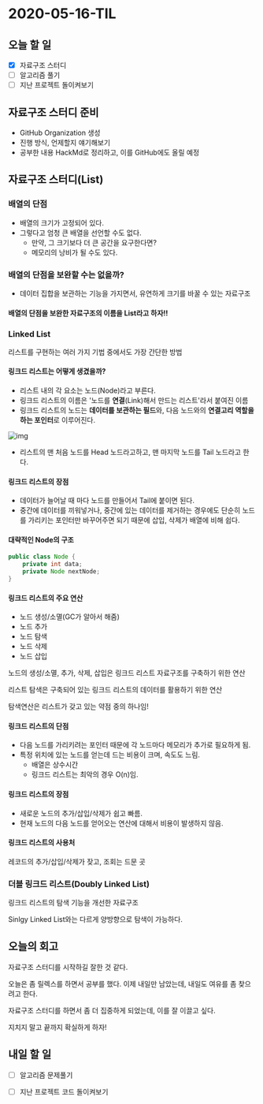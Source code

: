 # 2020-05-16-TIL

## 오늘 할 일

- [x] 자료구조 스터디
- [ ] 알고리즘 풀기
- [ ] 지난 프로젝트 돌이켜보기

## 자료구조 스터디 준비

- GitHub Organization 생성
- 진행 방식, 언제할지 얘기해보기
- 공부한 내용 HackMd로 정리하고, 이를 GitHub에도 올릴 예정

## 자료구조 스터디(List)

### 배열의 단점

- 배열의 크기가 고정되어 있다.
- 그렇다고 엄청 큰 배열을 선언할 수도 없다.
    - 만약, 그 크기보다 더 큰 공간을 요구한다면?
    - 메모리의 낭비가 될 수도 있다.

### 배열의 단점을 보완할 수는 없을까?

- 데이터 집합을 보관하는 기능을 가지면서, 유연하게 크기를 바꿀 수 있는 자료구조

#### 배열의 단점을 보완한 자료구조의 이름을 List라고 하자!!

### Linked List

리스트를 구현하는 여러 가지 기법 중에서도 가장 간단한 방법

#### 링크드 리스트는 어떻게 생겼을까?

- 리스트 내의 각 요소는 노드(Node)라고 부른다.
- 링크드 리스트의 이름은 '노드를 **연결**(Link)해서 만드는 리스트'라서 붙여진 이름
- 링크드 리스트의 노드는 **데이터를 보관하는 필드**와, 다음 노드와의 **연결고리 역할을 하는 포인터**로 이루어진다.

![img](https://media.geeksforgeeks.org/wp-content/cdn-uploads/gq/2013/03/Linkedlist.png)

- 리스트의 맨 처음 노드를 Head 노드라고하고, 맨 마지막 노드를 Tail 노드라고 한다.

#### 링크드 리스트의 장점

- 데이터가 늘어날 때 마다 노드를 만들어서 Tail에 붙이면 된다.
- 중간에 데이터를 끼워넣거나, 중간에 있는 데이터를 제거하는 경우에도 단순히 노드를 가리키는 포인터만 바꾸어주면 되기 때문에 삽입, 삭제가 배열에 비해 쉽다.

#### 대략적인 Node의 구조

```java
public class Node {
    private int data;
    private Node nextNode;
}
```

#### 링크드 리스트의 주요 연산

- 노드 생성/소멸(GC가 알아서 해줌)
- 노드 추가
- 노드 탐색
- 노드 삭제
- 노드 삽입

노드의 생성/소멸, 추가, 삭제, 삽입은 링크드 리스트 자료구조를 구축하기 위한 연산

리스트 탐색은 구축되어 있는 링크드 리스트의 데이터를 활용하기 위한 연산

탐색연산은 리스트가 갖고 있는 약점 중의 하나임!

#### 링크드 리스트의 단점

- 다음 노드를 가리키려는 포인터 때문에 각 노드마다 메모리가 추가로 필요하게 됨.
- 특정 위치에 있는 노드를 얻는데 드는 비용이 크며, 속도도 느림.
  - 배열은 상수시간
  - 링크드 리스트는 최악의 경우 O(n)임.

#### 링크드 리스트의 장점

- 새로운 노드의 추가/삽입/삭제가 쉽고 빠름.
- 현재 노드의 다음 노드를 얻어오는 연산에 대해서 비용이 발생하지 않음.

#### 링크드 리스트의 사용처

레코드의 추가/삽입/삭제가 잦고, 조회는 드문 곳

### 더블 링크드 리스트(Doubly Linked List)

링크드 리스트의 탐색 기능을 개선한 자료구조

Sinlgy Linked List와는 다르게 양방향으로 탐색이 가능하다.

## 오늘의 회고

자료구조 스터디를 시작하길 잘한 것 같다.

오늘은 좀 릴렉스를 하면서 공부를 했다. 이제 내일만 남았는데, 내일도 여유를 좀 찾으려고 한다.

자료구조 스터디를 하면서 좀 더 집중하게 되었는데, 이를 잘 이끌고 싶다.

지치지 말고 끝까지 확실하게 하자!

## 내일 할 일

- [ ] 알고리즘 문제풀기
- [ ] 지난 프로젝트 코드 돌이켜보기

